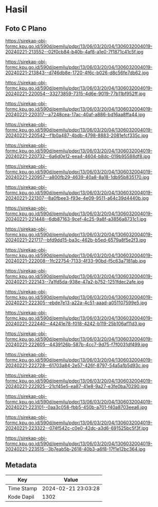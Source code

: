# Hasil

## Foto C Plano

https://sirekap-obj-formc.kpu.go.id/590d/pemilu/pdpr/13/06/03/20/04/1306032004019-20240221-213552--02f0cb84-b40b-4af8-a1e0-7f1871c41c5f.jpg

https://sirekap-obj-formc.kpu.go.id/590d/pemilu/pdpr/13/06/03/20/04/1306032004019-20240221-213843--d746db8e-1720-4f6c-b026-d8c56fe7db62.jpg

https://sirekap-obj-formc.kpu.go.id/590d/pemilu/pdpr/13/06/03/20/04/1306032004019-20240221-220054--33273859-7315-4d6e-9019-77b11bf952ff.jpg

https://sirekap-obj-formc.kpu.go.id/590d/pemilu/pdpr/13/06/03/20/04/1306032004019-20240221-220317--a7248cea-17ac-40af-a886-bd16aa8ffa44.jpg

https://sirekap-obj-formc.kpu.go.id/590d/pemilu/pdpr/13/06/03/20/04/1306032004019-20240221-220542--f1b0a487-4bdb-4798-8883-2081efcf335c.jpg

https://sirekap-obj-formc.kpu.go.id/590d/pemilu/pdpr/13/06/03/20/04/1306032004019-20240221-220732--6a6d0e12-eea4-4604-b8dc-019b95588df8.jpg

https://sirekap-obj-formc.kpu.go.id/590d/pemilu/pdpr/13/06/03/20/04/1306032004019-20240221-220957--a800fb29-4639-40a8-8a18-1db95b835170.jpg

https://sirekap-obj-formc.kpu.go.id/590d/pemilu/pdpr/13/06/03/20/04/1306032004019-20240221-221307--8a0fbee3-f93e-4e09-9511-a64c39d4440b.jpg

https://sirekap-obj-formc.kpu.go.id/590d/pemilu/pdpr/13/06/03/20/04/1306032004019-20240221-221448--6db87163-9cef-4c25-9a8f-a3856a8731c1.jpg

https://sirekap-obj-formc.kpu.go.id/590d/pemilu/pdpr/13/06/03/20/04/1306032004019-20240221-221717--bfd9dd15-ba3c-462b-b5ed-6579a8f5e2f3.jpg

https://sirekap-obj-formc.kpu.go.id/590d/pemilu/pdpr/13/06/03/20/04/1306032004019-20240221-222008--1fc22754-7133-4f33-90bd-f5c63a7181ab.jpg

https://sirekap-obj-formc.kpu.go.id/590d/pemilu/pdpr/13/06/03/20/04/1306032004019-20240221-222143--7a1fd5da-938e-47a2-b752-1251fdec2afe.jpg

https://sirekap-obj-formc.kpu.go.id/590d/pemilu/pdpr/13/06/03/20/04/1306032004019-20240221-222305--ebde7e13-a22a-4c51-aaad-a051107599e5.jpg

https://sirekap-obj-formc.kpu.go.id/590d/pemilu/pdpr/13/06/03/20/04/1306032004019-20240221-222440--44241e78-f018-4242-b119-25b106af11d3.jpg

https://sirekap-obj-formc.kpu.go.id/590d/pemilu/pdpr/13/06/03/20/04/1306032004019-20240221-222605--4439126b-587b-4cc7-9d75-f7f0031df499.jpg

https://sirekap-obj-formc.kpu.go.id/590d/pemilu/pdpr/13/06/03/20/04/1306032004019-20240221-222728--61703a84-2e57-426f-8797-54a5a1b5d93c.jpg

https://sirekap-obj-formc.kpu.go.id/590d/pemilu/pdpr/13/06/03/20/04/1306032004019-20240221-222925--21cf45e5-ea87-41e8-9a27-e3fe0ba70290.jpg

https://sirekap-obj-formc.kpu.go.id/590d/pemilu/pdpr/13/06/03/20/04/1306032004019-20240221-223101--0aa3c058-fbb5-450b-a701-f40a8703eea6.jpg

https://sirekap-obj-formc.kpu.go.id/590d/pemilu/pdpr/13/06/03/20/04/1306032004019-20240221-223322--074f542c-c0e0-42dc-a3d6-691525bc5f3f.jpg

https://sirekap-obj-formc.kpu.go.id/590d/pemilu/pdpr/13/06/03/20/04/1306032004019-20240221-223515--3b7eab5b-2618-40b3-a6f8-17f1e12bc364.jpg


## Metadata

| Key        | Value               |
| ---------- | ------------------- |
| Time Stamp | 2024-02-21 23:03:28 |
| Kode Dapil | 1302                |




